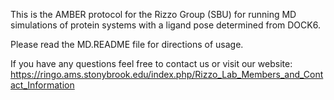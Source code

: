 This is the AMBER protocol for the Rizzo Group (SBU) for running MD simulations of protein systems with a ligand pose determined from DOCK6.

Please read the MD.README file for directions of usage. 

If you have any questions feel free to contact us or visit our website: https://ringo.ams.stonybrook.edu/index.php/Rizzo_Lab_Members_and_Contact_Information

